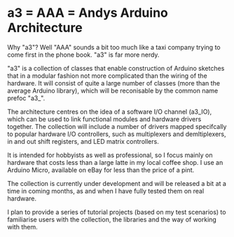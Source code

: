 # a3 = AAA = Andys Arduino Architecture

Why "a3"? Well "AAA" sounds a bit too much like a taxi company trying to come first in the phone book. "a3" is far more nerdy. 

"a3" is a collection of classes that enable construction of Arduino sketches that in a modular fashion not more complicated than the wiring of the hardware. It will consist of quite a large number of classes (more than the average Arduino library), which will be reconisable by the common name prefoc "a3_". 

The architecture centres on the idea of a software I/O channel (a3_IO), which can be used to link functional modules and hardware drivers together. The collection will include a number of drivers mapped specifcally to popular hardware I/O controllers, such as multiplexers and demltiplexers, in and out shift registers, and LED matrix controllers.

It is intended for hobbyists as well as professional, so I focus mainly on hardware that costs less than a large latte in my local coffee shop. I use an Arduino Micro, available on eBay for less than the price of a pint. 

The collection is currently under development and will be released a bit at a time in coming months, as and when I have fully tested them on real hardware.  

I plan to provide a series of tutorial projects (based on my test scenarios) to familiarise users with the collection, the libraries and the way of working with them. 

